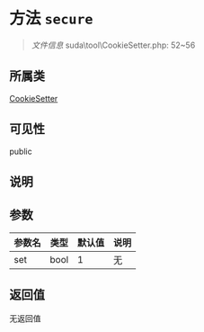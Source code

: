 # 方法 `secure`

> *文件信息* suda\tool\CookieSetter.php: 52~56

## 所属类 

[CookieSetter](../CookieSetter.md)

## 可见性

 public 

## 说明



## 参数


| 参数名 | 类型 | 默认值 | 说明 |
|--------|-----|-------|-------|
| set |  bool | 1 | 无 |



## 返回值

无返回值
